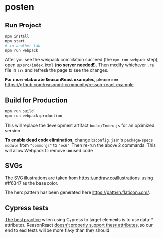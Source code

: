 # posten

## Run Project

```sh
npm install
npm start
# in another tab
npm run webpack
```

After you see the webpack compilation succeed (the `npm run webpack` step), open up `src/index.html` (**no server needed!**). Then modify whichever `.re` file in `src` and refresh the page to see the changes.

**For more elaborate ReasonReact examples**, please see https://github.com/reasonml-community/reason-react-example

## Build for Production

```sh
npm run build
npm run webpack:production
```

This will replace the development artifact `build/Index.js` for an optimized version.

**To enable dead code elimination**, change `bsconfig.json`'s `package-specs` `module` from `"commonjs"` to `"es6"`. Then re-run the above 2 commands. This will allow Webpack to remove unused code.

## SVGs

The SVG illustrations are taken from https://undraw.co/illustrations, using #ff6347 as the base color.

The hero pattern has been generated here https://pattern.flaticon.com/.

## Cypress tests

[The best practice](https://docs.cypress.io/guides/references/best-practices.html#Selecting-Elements) when using Cypress to target elements is to use data-\* attributes. ReasonReact [doesn't properly support these attributes](https://reasonml.github.io/reason-react/docs/en/invalid-prop-name), so our end to end tests will be more flaky than they should.
